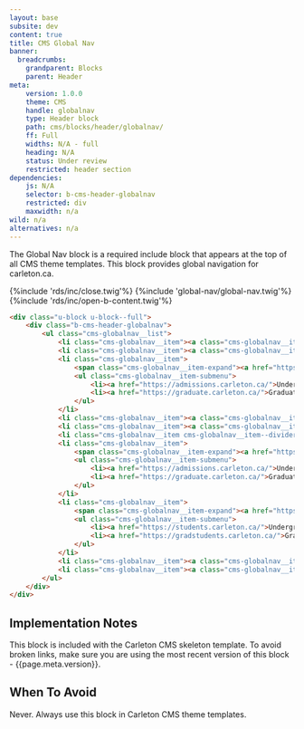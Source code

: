 ```yaml
---
layout: base
subsite: dev
content: true
title: CMS Global Nav
banner:
  breadcrumbs:
    grandparent: Blocks
    parent: Header
meta:
    version: 1.0.0
    theme: CMS
    handle: globalnav
    type: Header block
    path: cms/blocks/header/globalnav/
    ff: Full
    widths: N/A - full
    heading: N/A
    status: Under review
    restricted: header section
dependencies:
    js: N/A
    selector: b-cms-header-globalnav
    restricted: div
    maxwidth: n/a
wild: n/a
alternatives: n/a
---
```

The Global Nav block is a required include block that appears at the top of all CMS theme templates. This block provides global navigation for carleton.ca.

{%include 'rds/inc/close.twig'%}
{%include 'global-nav/global-nav.twig'%}
{%include 'rds/inc/open-b-content.twig'%}

```html
<div class="u-block u-block--full">
    <div class="b-cms-header-globalnav">
        <ul class="cms-globalnav__list">
            <li class="cms-globalnav__item"><a class="cms-globalnav__item-link" href="https://carleton.ca/">Carleton.ca</a></li>
            <li class="cms-globalnav__item"><a class="cms-globalnav__item-link" href="https://carleton.ca/about/">About</a></li>
            <li class="cms-globalnav__item">
                <span class="cms-globalnav__item-expand"><a href="https://carleton.ca/prospective/">Admissions</a></span>
                <ul class="cms-globalnav__item-submenu">
                    <li><a href="https://admissions.carleton.ca/">Undergraduate</a></li>
                    <li><a href="https://graduate.carleton.ca/">Graduate</a></li>
                </ul>
            </li>
            <li class="cms-globalnav__item"><a class="cms-globalnav__item-link" href="https://carleton.ca/academics/">Academics</a></li>
            <li class="cms-globalnav__item"><a class="cms-globalnav__item-link" href="https://research.carleton.ca/">Research</a></li>
            <li class="cms-globalnav__item cms-globalnav__item--divider"><a class="cms-globalnav__item-link" href="https://carleton.ca/campus/">Campus</a></li>
            <li class="cms-globalnav__item">
                <span class="cms-globalnav__item-expand"><a href="https://carleton.ca/prospective/">Future Students</a></span>
                <ul class="cms-globalnav__item-submenu">
                    <li><a href="https://admissions.carleton.ca/">Undergraduate</a></li>
                    <li><a href="https://graduate.carleton.ca/">Graduate</a></li>
                </ul>
            </li>
            <li class="cms-globalnav__item">
                <span class="cms-globalnav__item-expand"><a href="https://students.carleton.ca/">Current Students</a></span>
                <ul class="cms-globalnav__item-submenu">
                    <li><a href="https://students.carleton.ca/">Undergraduate</a></li>
                    <li><a href="https://gradstudents.carleton.ca/">Graduate</a></li>
                </ul>
            </li>
            <li class="cms-globalnav__item"><a class="cms-globalnav__item-link" href="https://carleton.ca/me/">Faculty/Staff</a></li>
            <li class="cms-globalnav__item"><a class="cms-globalnav__item-link" href="https://alumni.carleton.ca/">Alumni</a></li>
        </ul>
    </div>
</div>
```

## Implementation Notes

This block is included with the Carleton CMS skeleton template. To avoid broken links, make sure you are using the most recent version of this block - {{page.meta.version}}.

## When To Avoid

Never. Always use this block in Carleton CMS theme templates.


